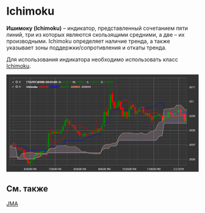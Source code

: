 # Ichimoku

**Ишимоку (Ichimoku)** – индикатор, представленный сочетанием пяти линий, три из которых являются скользящими средними, а две – их производными. Ichimoku определяет наличие тренда, а также указывает зоны поддержки\/сопротивления и откаты тренда. 

Для использования индикатора необходимо использовать класс [Ichimoku](xref:StockSharp.Algo.Indicators.Ichimoku). 

![IndicatorIchimoku](../images/IndicatorIchimoku.png)

## См. также

[JMA](IndicatorJurikMovingAverage.md)
